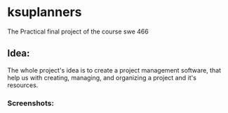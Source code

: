 # ksuplanners

The Practical final project of the course swe 466

## Idea:

The whole project's idea is to create a project management software, that help us with creating, managing, and organizing a project and it's resources.

### Screenshots:


